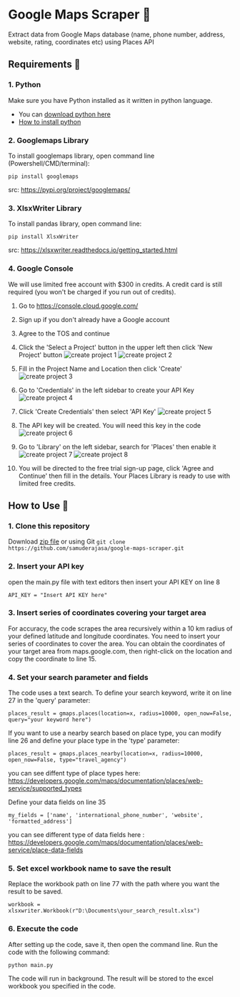 # Google Maps Scraper :round_pushpin:
Extract data from Google Maps database (name, phone number, address, website, rating, coordinates etc) using Places API

## Requirements :memo:
### 1. Python
Make sure you have Python installed as it written in python language.
- You can [download python here](https://www.python.org/downloads/)
- [How to install python](https://www.digitalocean.com/community/tutorials/install-python-windows-10)

### 2. Googlemaps Library
To install googlemaps library, open command line (Powershell/CMD/terminal):

`pip install googlemaps`

src: https://pypi.org/project/googlemaps/

### 3. XlsxWriter Library
To install pandas library, open command line:

`pip install XlsxWriter`

src: https://xlsxwriter.readthedocs.io/getting_started.html

### 4. Google Console
We will use limited free account with $300 in credits. A credit card is still required (you won't be charged if you run out of credits).
1. Go to https://console.cloud.google.com/
2. Sign up if you don't already have a Google account
3. Agree to the TOS and continue
4. Click the 'Select a Project' button in the upper left then click 'New Project' button
![create project 1](assets/create_project_1.png)
![create project 2](assets/create_project_2.png)

5. Fill in the Project Name and Location then click 'Create'
![create project 3](assets/create_project_3.png)

6. Go to 'Credentials' in the left sidebar to create your API Key
![create project 4](assets/create_project_4.png)

7. Click 'Create Credentials' then select 'API Key'
![create project 5](assets/create_project_5.png)

8. The API key will be created. You will need this key in the code
![create project 6](assets/create_project_6.png)

9. Go to 'Library' on the left sidebar, search for 'Places' then enable it
![create project 7](assets/create_project_7.png)
![create project 8](assets/create_project_8.png)

10. You will be directed to the free trial sign-up page, click 'Agree and Continue' then fill in the details. Your Places Library is ready to use with limited free credits.


## How to Use :book:
### 1. Clone this repository
Download [zip file](https://github.com/samuderajasa/google-maps-scraper/archive/refs/heads/master.zip) or using Git `git clone https://github.com/samuderajasa/google-maps-scraper.git`

### 2. Insert your API key
open the main.py file with text editors then insert your API KEY on line 8

`API_KEY = "Insert API KEY here"`

### 3. Insert series of coordinates covering your target area
For accuracy, the code scrapes the area recursively within a 10 km radius of your defined latitude and longitude coordinates. You need to insert your series of coordinates to cover the area. You can obtain the coordinates of your target area from maps.google.com, then right-click on the location and copy the coordinate to line 15.

### 4. Set your search parameter and fields
The code uses a text search. To define your search keyword, write it on line 27 in the 'query' parameter:

`places_result = gmaps.places(location=x, radius=10000, open_now=False, query="your keyword here")`

If you want to use a nearby search based on place type, you can modify line 26 and define your place type in the 'type' parameter:

`places_result = gmaps.places_nearby(location=x, radius=10000, open_now=False, type="travel_agency")`

you can see diffent type of place types here: https://developers.google.com/maps/documentation/places/web-service/supported_types

Define your data fields on line 35

`my_fields = ['name', 'international_phone_number', 'website', 'formatted_address']`

you can see different type of data fields here : https://developers.google.com/maps/documentation/places/web-service/place-data-fields

### 5. Set excel workbook name to save the result
Replace the workbook path on line 77 with the path where you want the result to be saved.

`workbook = xlsxwriter.Workbook(r"D:\Documents\your_search_result.xlsx")`

### 6. Execute the code
After setting up the code, save it, then open the command line.
Run the code with the following command:

`python main.py`

The code will run in background. The result will be stored to the excel workbook you specified in the code.
